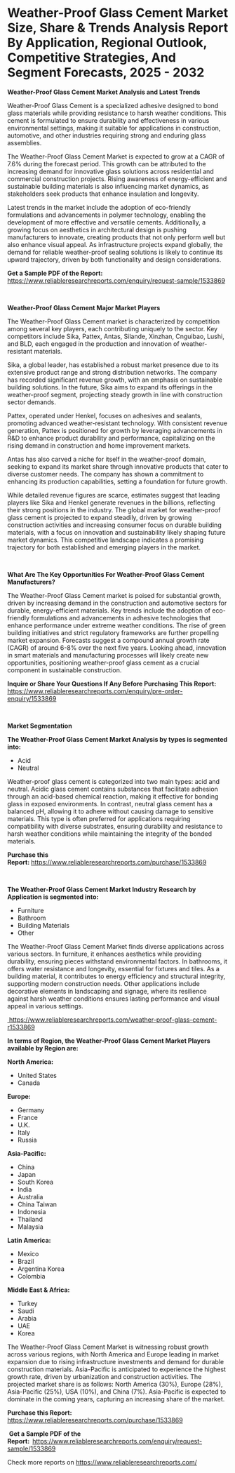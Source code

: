 <p><h1>Weather-Proof Glass Cement Market Size, Share & Trends Analysis Report By Application, Regional Outlook, Competitive Strategies, And Segment Forecasts, 2025 - 2032</h1></p><p><strong>Weather-Proof Glass Cement Market Analysis and Latest Trends</strong></p>
<p><p>Weather-Proof Glass Cement is a specialized adhesive designed to bond glass materials while providing resistance to harsh weather conditions. This cement is formulated to ensure durability and effectiveness in various environmental settings, making it suitable for applications in construction, automotive, and other industries requiring strong and enduring glass assemblies.</p><p>The Weather-Proof Glass Cement Market is expected to grow at a CAGR of 7.6% during the forecast period. This growth can be attributed to the increasing demand for innovative glass solutions across residential and commercial construction projects. Rising awareness of energy-efficient and sustainable building materials is also influencing market dynamics, as stakeholders seek products that enhance insulation and longevity.</p><p>Latest trends in the market include the adoption of eco-friendly formulations and advancements in polymer technology, enabling the development of more effective and versatile cements. Additionally, a growing focus on aesthetics in architectural design is pushing manufacturers to innovate, creating products that not only perform well but also enhance visual appeal. As infrastructure projects expand globally, the demand for reliable weather-proof sealing solutions is likely to continue its upward trajectory, driven by both functionality and design considerations.</p></p>
<p><strong>Get a Sample PDF of the Report:&nbsp;</strong> <a href="https://www.reliableresearchreports.com/enquiry/request-sample/1533869?utm_campaign=2211&utm_medium=2&utm_source=Github&utm_content=ia&utm_term=02022025&utm_id=weather-proof-glass-cement">https://www.reliableresearchreports.com/enquiry/request-sample/1533869</a></p>
<p>&nbsp;</p>
<p><strong>Weather-Proof Glass Cement Major Market Players</strong></p>
<p><p>The Weather-Proof Glass Cement market is characterized by competition among several key players, each contributing uniquely to the sector. Key competitors include Sika, Pattex, Antas, Silande, Xinzhan, Cnguibao, Lushi, and BLD, each engaged in the production and innovation of weather-resistant materials.</p><p>Sika, a global leader, has established a robust market presence due to its extensive product range and strong distribution networks. The company has recorded significant revenue growth, with an emphasis on sustainable building solutions. In the future, Sika aims to expand its offerings in the weather-proof segment, projecting steady growth in line with construction sector demands.</p><p>Pattex, operated under Henkel, focuses on adhesives and sealants, promoting advanced weather-resistant technology. With consistent revenue generation, Pattex is positioned for growth by leveraging advancements in R&D to enhance product durability and performance, capitalizing on the rising demand in construction and home improvement markets.</p><p>Antas has also carved a niche for itself in the weather-proof domain, seeking to expand its market share through innovative products that cater to diverse customer needs. The company has shown a commitment to enhancing its production capabilities, setting a foundation for future growth.</p><p>While detailed revenue figures are scarce, estimates suggest that leading players like Sika and Henkel generate revenues in the billions, reflecting their strong positions in the industry. The global market for weather-proof glass cement is projected to expand steadily, driven by growing construction activities and increasing consumer focus on durable building materials, with a focus on innovation and sustainability likely shaping future market dynamics. This competitive landscape indicates a promising trajectory for both established and emerging players in the market.</p></p>
<p>&nbsp;</p>
<p><strong>What Are The Key Opportunities For Weather-Proof Glass Cement Manufacturers?</strong></p>
<p><p>The Weather-Proof Glass Cement market is poised for substantial growth, driven by increasing demand in the construction and automotive sectors for durable, energy-efficient materials. Key trends include the adoption of eco-friendly formulations and advancements in adhesive technologies that enhance performance under extreme weather conditions. The rise of green building initiatives and strict regulatory frameworks are further propelling market expansion. Forecasts suggest a compound annual growth rate (CAGR) of around 6-8% over the next five years. Looking ahead, innovation in smart materials and manufacturing processes will likely create new opportunities, positioning weather-proof glass cement as a crucial component in sustainable construction.</p></p>
<p><strong>Inquire or Share Your Questions If Any Before Purchasing This Report:</strong> <a href="https://www.reliableresearchreports.com/enquiry/pre-order-enquiry/1533869?utm_campaign=2211&utm_medium=2&utm_source=Github&utm_content=ia&utm_term=02022025&utm_id=weather-proof-glass-cement">https://www.reliableresearchreports.com/enquiry/pre-order-enquiry/1533869</a></p>
<p>&nbsp;</p>
<p><strong>Market Segmentation</strong></p>
<p><strong>The Weather-Proof Glass Cement Market Analysis by types is segmented into:</strong></p>
<p><ul><li>Acid</li><li>Neutral</li></ul></p>
<p><p>Weather-proof glass cement is categorized into two main types: acid and neutral. Acidic glass cement contains substances that facilitate adhesion through an acid-based chemical reaction, making it effective for bonding glass in exposed environments. In contrast, neutral glass cement has a balanced pH, allowing it to adhere without causing damage to sensitive materials. This type is often preferred for applications requiring compatibility with diverse substrates, ensuring durability and resistance to harsh weather conditions while maintaining the integrity of the bonded materials.</p></p>
<p><strong>Purchase this Report:&nbsp;</strong><a href="https://www.reliableresearchreports.com/purchase/1533869?utm_campaign=2211&utm_medium=2&utm_source=Github&utm_content=ia&utm_term=02022025&utm_id=weather-proof-glass-cement">https://www.reliableresearchreports.com/purchase/1533869</a></p>
<p>&nbsp;</p>
<p><strong>The Weather-Proof Glass Cement Market Industry Research by Application is segmented into:</strong></p>
<p><ul><li>Furniture</li><li>Bathroom</li><li>Building Materials</li><li>Other</li></ul></p>
<p><p>The Weather-Proof Glass Cement Market finds diverse applications across various sectors. In furniture, it enhances aesthetics while providing durability, ensuring pieces withstand environmental factors. In bathrooms, it offers water resistance and longevity, essential for fixtures and tiles. As a building material, it contributes to energy efficiency and structural integrity, supporting modern construction needs. Other applications include decorative elements in landscaping and signage, where its resilience against harsh weather conditions ensures lasting performance and visual appeal in various settings.</p></p>
<p><a href="https://www.reliableresearchreports.com/weather-proof-glass-cement-r1533869?utm_campaign=2211&utm_medium=2&utm_source=Github&utm_content=ia&utm_term=02022025&utm_id=weather-proof-glass-cement">&nbsp;https://www.reliableresearchreports.com/weather-proof-glass-cement-r1533869</a></p>
<p><strong>In terms of Region, the Weather-Proof Glass Cement Market Players available by Region are:</strong></p>
<p>
    <p> <strong> North America: </strong>
        <ul>
            <li>United States</li>
            <li>Canada</li>
        </ul>
        </p> 
    <p> <strong> Europe: </strong>
        <ul>
            <li>Germany</li>
            <li>France</li>
            <li>U.K.</li>
            <li>Italy</li>
            <li>Russia</li>
        </ul>
        </p> 
    <p> <strong> Asia-Pacific: </strong>
        <ul>
            <li>China</li>
            <li>Japan</li>
            <li>South Korea</li>
            <li>India</li>
            <li>Australia</li>
            <li>China Taiwan</li>
            <li>Indonesia</li>
            <li>Thailand</li>
            <li>Malaysia</li>
        </ul>
        </p> 
    <p> <strong> Latin America: </strong>
        <ul>
            <li>Mexico</li>
            <li>Brazil</li>
            <li>Argentina Korea</li>
            <li>Colombia</li>
        </ul>
        </p> 
    <p> <strong> Middle East & Africa: </strong>
        <ul>
            <li>Turkey</li>
            <li>Saudi</li>
            <li>Arabia</li>
            <li>UAE</li>
            <li>Korea</li>
        </ul>
    </p>
    </p>
<p><p>The Weather-Proof Glass Cement Market is witnessing robust growth across various regions, with North America and Europe leading in market expansion due to rising infrastructure investments and demand for durable construction materials. Asia-Pacific is anticipated to experience the highest growth rate, driven by urbanization and construction activities. The projected market share is as follows: North America (30%), Europe (28%), Asia-Pacific (25%), USA (10%), and China (7%). Asia-Pacific is expected to dominate in the coming years, capturing an increasing share of the market.</p></p>
<p><strong>Purchase this Report: </strong><a href="https://www.reliableresearchreports.com/purchase/1533869?utm_campaign=2211&utm_medium=2&utm_source=Github&utm_content=ia&utm_term=02022025&utm_id=weather-proof-glass-cement">https://www.reliableresearchreports.com/purchase/1533869</a></p>
<p>&nbsp;<strong>Get a Sample PDF of the Report:&nbsp;&nbsp;</strong><a href="https://www.reliableresearchreports.com/enquiry/request-sample/1533869?utm_campaign=2211&utm_medium=2&utm_source=Github&utm_content=ia&utm_term=02022025&utm_id=weather-proof-glass-cement">https://www.reliableresearchreports.com/enquiry/request-sample/1533869</a></p>
<p><strong></strong></p>
<p>Check more reports on <a href="https://www.reliableresearchreports.com/?utm_campaign=2211&utm_medium=2&utm_source=Github&utm_content=ia&utm_term=02022025&utm_id=weather-proof-glass-cement">https://www.reliableresearchreports.com/</a></p>